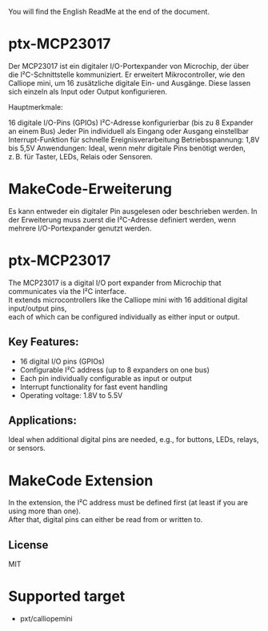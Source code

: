 You will find the English ReadMe at the end of the document.

# ptx-MCP23017
Der MCP23017 ist ein digitaler I/O-Portexpander von Microchip, der über die I²C-Schnittstelle kommuniziert. Er erweitert Mikrocontroller, wie den Calliope mini, um 16 zusätzliche digitale Ein- und Ausgänge. Diese lassen sich einzeln als Input oder Output konfigurieren.

Hauptmerkmale:

16 digitale I/O-Pins (GPIOs)
I²C-Adresse konfigurierbar (bis zu 8 Expander an einem Bus)
Jeder Pin individuell als Eingang oder Ausgang einstellbar
Interrupt-Funktion für schnelle Ereignisverarbeitung
Betriebsspannung: 1,8V bis 5,5V
Anwendungen:
Ideal, wenn mehr digitale Pins benötigt werden, z. B. für Taster, LEDs, Relais oder Sensoren.

# MakeCode-Erweiterung
Es kann entweder ein digitaler Pin ausgelesen oder beschrieben werden.
In der Erweiterung muss zuerst die I²C-Adresse definiert werden, wenn mehrere I/O-Portexpander genutzt werden.



# ptx-MCP23017

The MCP23017 is a digital I/O port expander from Microchip that communicates via the I²C interface.  
It extends microcontrollers like the Calliope mini with 16 additional digital input/output pins,  
each of which can be configured individually as either input or output.

## Key Features:

- 16 digital I/O pins (GPIOs)  
- Configurable I²C address (up to 8 expanders on one bus)  
- Each pin individually configurable as input or output  
- Interrupt functionality for fast event handling  
- Operating voltage: 1.8V to 5.5V  

## Applications:

Ideal when additional digital pins are needed, e.g., for buttons, LEDs, relays, or sensors.

# MakeCode Extension

In the extension, the I²C address must be defined first (at least if you are using more than one).  
After that, digital pins can either be read from or written to.


## License

MIT

# Supported target

* pxt/calliopemini
